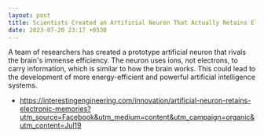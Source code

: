 ```yaml
---
layout: post
title: Scientists Created an Artificial Neuron That Actually Retains Electronic Memories
date: 2023-07-20 23:17 +0530
---
```


A team of researchers has created a prototype artificial neuron that rivals the brain's immense efficiency. The neuron uses ions, not electrons, to carry information, which is similar to how the brain works. This could lead to the development of more energy-efficient and powerful artificial intelligence systems.

* https://interestingengineering.com/innovation/artificial-neuron-retains-electronic-memories?utm_source=Facebook&utm_medium=content&utm_campaign=organic&utm_content=Jul19
